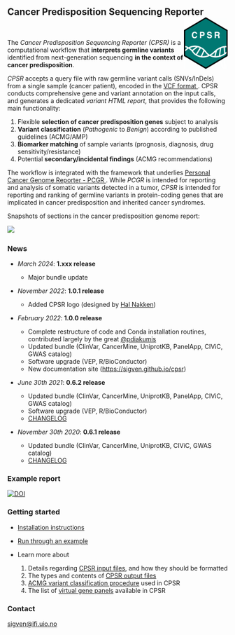 <br>

## Cancer Predisposition Sequencing Reporter <a href="https://sigven.github.io/cpsr/"><img src="man/figures/logo.png" align="right" height="118" width="100"/></a>

<br>

The *Cancer Predisposition Sequencing Reporter (CPSR)* is a computational workflow that **interprets germline variants** identified from next-generation sequencing **in the context of cancer predisposition**. 

*CPSR* accepts a query file with raw germline variant calls (SNVs/InDels) from a single sample (cancer patient), encoded in the [VCF format ](https://samtools.github.io/hts-specs/VCFv4.2.pdf). CPSR conducts comprehensive gene and variant annotation on the input calls, and generates a dedicated _variant HTML report_, that provides the following main functionality:

1) Flexible **selection of cancer predisposition genes** subject to analysis
2) **Variant classification** (*Pathogenic* to _Benign_) according to published guidelines (ACMG/AMP)
3) **Biomarker matching** of sample variants (prognosis, diagnosis, drug sensitivity/resistance)
4) Potential **secondary/incidental findings** (ACMG recommendations)


The workflow is integrated with the framework that underlies [Personal Cancer Genome Reporter - PCGR ](https://github.com/sigven/pcgr). While *PCGR* is intended for reporting and analysis of somatic variants detected in a tumor, *CPSR* is intended for reporting and ranking of germline variants in protein-coding genes that are implicated in cancer predisposition and inherited cancer syndromes.

Snapshots of sections in the cancer predisposition genome report:

![](img/cpsr_views.png)


### News

* *March 2024*: **1.xxx release**
  * Major bundle update

* *November 2022*: **1.0.1 release**
  * Added CPSR logo (designed by [Hal Nakken](https://halvetica.net))

* *February 2022*: **1.0.0 release**
  * Complete restructure of code and Conda installation routines, contributed largely by the great [@pdiakumis](https://github.com/pdiakumis)
  * Updated bundle (ClinVar, CancerMine, UniprotKB, PanelApp, CIViC, GWAS catalog)
  * Software upgrade (VEP, R/BioConductor)
  * New documentation site (https://sigven.github.io/cpsr)

* *June 30th 2021*: **0.6.2 release**
  * Updated bundle (ClinVar, CancerMine, UniprotKB, PanelApp, CIViC, GWAS catalog)
  * Software upgrade (VEP, R/BioConductor)
  * [CHANGELOG](http://cpsr.readthedocs.io/en/latest/CHANGELOG.html)
* *November 30th 2020*: **0.6.1 release**
  * Updated bundle (ClinVar, CancerMine, UniprotKB, CIViC, GWAS catalog)
  * [CHANGELOG](http://cpsr.readthedocs.io/en/latest/CHANGELOG.html)


### Example report

[![DOI](https://zenodo.org/badge/DOI/10.5281/zenodo.6223386.svg)](https://doi.org/10.5281/zenodo.6223386)

### Getting started

- [Installation instructions](articles/installation.html)
- [Run through an example](articles/running.html#example-run)
- Learn more about

   1) Details regarding [CPSR input files](articles/input.html), and how they should be formatted 
   2) The types and contents of [CPSR output files](articles/output.html)
   3) [ACMG variant classification procedure](articles/variant_classification.html) used in CPSR
   4) The list of [virtual gene panels](articles/virtual_panels.html) available in CPSR


### Contact

sigven@ifi.uio.no
